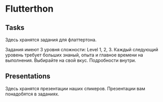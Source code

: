 # Flutterthon

## Tasks
Здесь хранятся задания для флаттертона.

Задания имеют 3 уровня сложности: Level 1, 2, 3. Каждый следующий уровень требует больших знаный, опыта и главное времени на выполнения. Выбирайте на свой вкус. Подробности внутри.

## Presentations
Здесь хранятся презентации наших спикеров. Презентации вам понадобятся в заданиях.
